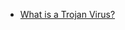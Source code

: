 

- [What is a Trojan Virus?](https://oactestram.github.io/tech-blogs/articles/what-is-a-trojan-virus)